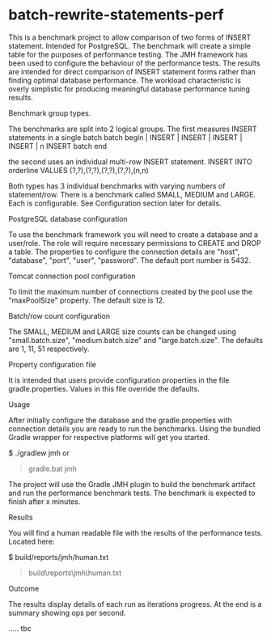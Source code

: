 # batch-rewrite-statements-perf

 This is a benchmark project to allow comparison of two forms of INSERT statement. Intended for PostgreSQL.
 The benchmark will create a simple table for the purposes of performance testing. The JMH framework has been used to configure the behaviour of the performance tests.
 The results are intended for direct comparison of INSERT statement forms rather than finding optimal database performance. The workload characteristic is overly simplistic for producing meaningful database performance tuning results.  

 Benchmark group types.
 
 The benchmarks are split into 2 logical groups.
 The first measures INSERT statements in a single batch
 batch begin
  | INSERT
  | INSERT
  | INSERT
  | INSERT
  | n INSERT
 batch end

 the second uses an individual multi-row INSERT statement.
 INSERT INTO orderline VALUES (?,?),(?,?),(?,?),(?,?),(n,n)
 
 Both types has 3 individual benchmarks with varying numbers of statement/row. There is a benchmark called SMALL, MEDIUM and LARGE. 
 Each is configurable. See Configuration section later for details. 

 PostgreSQL database configuration 
 
 To use the benchmark framework you will need to create a database and a user/role. The role will require necessary permissions to CREATE and DROP a table.
 The properties to configure the connection details are "host", "database", "port", "user", "password". The default port number is 5432. 

 Tomcat connection pool configuration
 
 To limit the maximum number of connections created by the pool use the "maxPoolSize" property. The default size is 12.

 Batch/row count configuration

 The SMALL, MEDIUM and LARGE size counts can be changed using "small.batch.size", "medium.batch.size" and "large.batch.size". The defaults are 1, 11, 51 respectively.
 
 Property configuration file
 
 It is intended that users provide configuration properties in the file gradle.properties. Values in this file override the defaults.
 

 Usage

 After initially configure the database and the gradle.properties with connection details you are ready to run the benchmarks. Using the bundled Gradle wrapper for respective platforms will get you started.

$ ./gradlew jmh
or
> gradle.bat jmh

 The project will use the Gradle JMH plugin to build the benchmark artifact and run the performance benchmark tests. The benchmark is expected to finish after x minutes.
 
 Results
 
 You will find a human readable file with the results of the performance tests. Located here:

$ build/reports/jmh/human.txt
> build\reports\jmh\human.txt
 
 Outcome
 
 The results display details of each run as iterations progress. At the end is a summary showing ops per second.
 
 ..... tbc
 
 
 
 